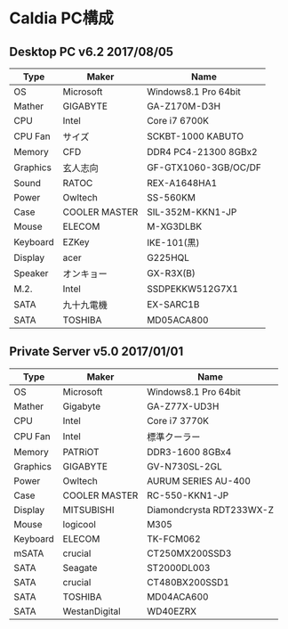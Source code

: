# Caldia PC構成

## Desktop PC v6.2 2017/08/05

|Type|Maker|Name|
|----|----|----|
|OS|Microsoft|Windows8.1 Pro 64bit|
|Mather|GIGABYTE|GA-Z170M-D3H|
|CPU|Intel|Core i7 6700K|
|CPU Fan|サイズ|SCKBT-1000 KABUTO|
|Memory|CFD|DDR4 PC4-21300 8GBx2|
|Graphics|玄人志向|GF-GTX1060-3GB/OC/DF|
|Sound|RATOC|REX-A1648HA1|
|Power|Owltech|SS-560KM|
|Case|COOLER MASTER|SIL-352M-KKN1-JP|
|Mouse|ELECOM|M-XG3DLBK|
|Keyboard|EZKey|IKE-101(黒)|
|Display|acer|G225HQL|
|Speaker|オンキョー|GX-R3X(B)|
|M.2.|Intel|SSDPEKKW512G7X1|
|SATA|九十九電機|EX-SARC1B|
|SATA|TOSHIBA|MD05ACA800|


## Private Server v5.0 2017/01/01

|Type|Maker|Name|
|----|----|----|
|OS|Microsoft|Windows8.1 Pro 64bit|
|Mather|Gigabyte|GA-Z77X-UD3H|
|CPU|Intel|Core i7 3770K|
|CPU Fan|Intel|標準クーラー|
|Memory|PATRiOT|DDR3-1600 8GBx4|
|Graphics|GIGABYTE|GV-N730SL-2GL|
|Power|Owltech|AURUM SERIES AU-400|
|Case|COOLER MASTER|RC-550-KKN1-JP|
|Display|MITSUBISHI|Diamondcrysta RDT233WX-Z|
|Mouse|logicool|M305|
|Keyboard|ELECOM|TK-FCM062|
|mSATA|crucial|CT250MX200SSD3|
|SATA|Seagate|ST2000DL003|
|SATA|crucial|CT480BX200SSD1|
|SATA|TOSHIBA|MD04ACA600|
|SATA|WestanDigital|WD40EZRX|
